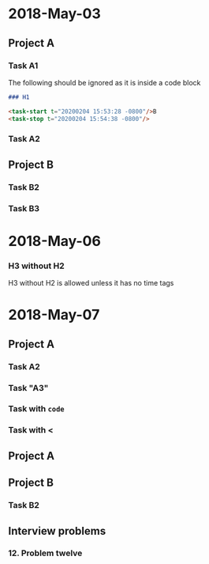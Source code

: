 # 2018-May-03

Project A
---------

### Task A1

The following should be ignored as it is inside a code block

```markdown
### H1

<task-start t="20200204 15:53:28 -0800"/>B
<task-stop t="20200204 15:54:38 -0800"/>
```

### Task A2

## Project B

### Task B2

### Task B3

# 2018-May-06

### H3 without H2

H3 without H2 is allowed unless it has no time tags

# 2018-May-07

## Project A

### Task A2

<task-start t="20180506 12:25:50 -0700"/>
<task-start t="20180506 12:20:54 -0700"/>
<task-stop t="20180506 12:25:50 -0700"/>
<task-stop t="20180506 12:41:18 -0700"/>

### Task "A3"

<task-start t="20180506 09:00:02 -0700"/>
<task-stop t="20180506 11:05:00 -0700"/>

### Task with `code`

<task-start t="20180506 14:06:38 -0700"/>
<task-stop t="20180506 14:08:02 -0700"/>

### Task with <

<task-start t="20180506 14:08:02 -0700"/>
<task-stop t="20180506 14:08:04 -0700"/>

## Project A

## Project B

### Task B2

<task-start t="20180506 13:41:02 -0700"/>
<task-stop t="20180506 14:05:18 -0700"/>

## Interview problems

### 12. Problem twelve

<task-start t="20180506 14:28:02 -0700"/>
<task-stop t="20180506 14:30:08 -0700"/>
